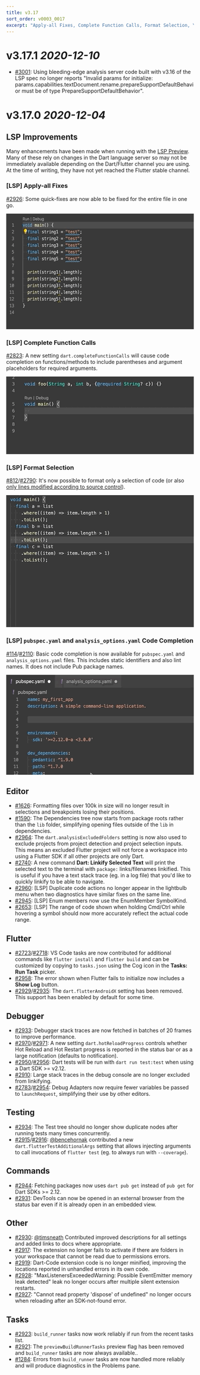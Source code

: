 ```yaml
---
title: v3.17
sort_order: v0003_0017
excerpt: "Apply-all Fixes, Complete Function Calls, Format Selection, YAML Code completion, ..."
---
```


# v3.17.1 *2020-12-10*

- [#3001](https://github.com/Dart-Code/Dart-Code/issues/3001): Using bleeding-edge analysis server code built with v3.16 of the LSP spec no longer reports "Invalid params for initialize: params.capabilities.textDocument.rename.prepareSupportDefaultBehavior must be of type PrepareSupportDefaultBehavior".

# v3.17.0 *2020-12-04*

## LSP Improvements

Many enhancements have been made when running with the [LSP Preview](/releases/v3-16/#language-server-protocol-preview). Many of these rely on changes in the Dart language server so may not be immediately available depending on the Dart/Flutter channel you are using. At the time of writing, they have not yet reached the Flutter stable channel.

### [LSP] Apply-all Fixes

[#2926](https://github.com/Dart-Code/Dart-Code/issues/2926): Some quick-fixes are now able to be fixed for the entire file in one go.

<img src="/images/release_notes/v3.17/apply_all.gif" width="570" height="310" />

### [LSP] Complete Function Calls

[#2823](https://github.com/Dart-Code/Dart-Code/issues/2823): A new setting `dart.completeFunctionCalls` will cause code completion on functions/methods to include parentheses and argument placeholders for required arguments.

<img src="/images/release_notes/v3.17/complete_function_calls.gif" width="504" height="208" />

### [LSP] Format Selection

[#812](https://github.com/Dart-Code/Dart-Code/issues/812)/[#2790](https://github.com/Dart-Code/Dart-Code/issues/2790): It's now possible to format only a selection of code (or also [only lines modified according to source control](https://github.com/Microsoft/vscode/issues/44075)).

<img src="/images/release_notes/v3.17/format_selection.gif" width="504" height="354" />

### [LSP] `pubspec.yaml` and `analysis_options.yaml` Code Completion

[#114](https://github.com/Dart-Code/Dart-Code/issues/114)/[#2110](https://github.com/Dart-Code/Dart-Code/issues/2110): Basic code completion is now available for `pubspec.yaml` and `analysis_options.yaml` files. This includes static identifiers and also lint names. It does not include Pub package names.

<img src="/images/release_notes/v3.17/yaml_completion.gif" width="536" height="268" />

## Editor

- [#1626](https://github.com/Dart-Code/Dart-Code/issues/1626): Formatting files over 100k in size will no longer result in selections and breakpoints losing their positions.
- [#1590](https://github.com/Dart-Code/Dart-Code/issues/1590): The Dependencies tree now starts from package roots rather than the `lib` folder, simplifying opening files outside of the `lib` in dependencies.
- [#2964](https://github.com/Dart-Code/Dart-Code/issues/2964): The `dart.analysisExcludedFolders` setting is now also used to exclude projects from project detection and project selection inputs. This means an excluded Flutter project will not force a workspace into using a Flutter SDK if all other projects are only Dart.
- [#2740](https://github.com/Dart-Code/Dart-Code/issues/2740): A new command **Dart: Linkify Selected Text** will print the selected text to the terminal with `package:` links/filenames linkified. This is useful if you have a text stack trace (eg. in a log file) that you'd like to quickly linkify to be able to navigate.
- [#2960](https://github.com/Dart-Code/Dart-Code/issues/2960): [LSP] Duplicate code actions no longer appear in the lightbulb menu when two diagnostics have similar fixes on the same line.
- [#2945](https://github.com/Dart-Code/Dart-Code/issues/2945): [LSP] Enum members now use the EnumMember SymbolKind.
- [#2653](https://github.com/Dart-Code/Dart-Code/issues/2653): [LSP] The range of code shown when holding Cmd/Ctrl while hovering a symbol should now more accurately reflect the actual code range.

## Flutter

- [#2723](https://github.com/Dart-Code/Dart-Code/issues/2723)/[#2718](https://github.com/Dart-Code/Dart-Code/issues/2718): VS Code tasks are now contributed for additional commands like `flutter install` and `flutter build` and can be customized by copying to `tasks.json` using the Cog icon in the **Tasks: Run Task** picker.
- [#2958](https://github.com/Dart-Code/Dart-Code/issues/2958): The error shown when Flutter fails to initialize now includes a **Show Log** button.
- [#2929](https://github.com/Dart-Code/Dart-Code/issues/2929)/[#2935](https://github.com/Dart-Code/Dart-Code/issues/2935): The `dart.flutterAndroidX` setting has been removed. This support has been enabled by default for some time.

## Debugger

- [#2933](https://github.com/Dart-Code/Dart-Code/issues/2933): Debugger stack traces are now fetched in batches of 20 frames to improve performance.
- [#2970](https://github.com/Dart-Code/Dart-Code/issues/2970)/[#2971](https://github.com/Dart-Code/Dart-Code/issues/2971): A new setting `dart.hotReloadProgress` controls whether Hot Reload and Hot Restart progress is reported in the status bar or as a large notification (defaults to notification).
- [#2950](https://github.com/Dart-Code/Dart-Code/issues/2950)/[#2956](https://github.com/Dart-Code/Dart-Code/issues/2956): Dart tests will be run with `dart run test:test` when using a Dart SDK >= v2.12.
- [#2910](https://github.com/Dart-Code/Dart-Code/issues/2910): Large stack traces in the debug console are no longer excluded from linkifying.
- [#2783](https://github.com/Dart-Code/Dart-Code/issues/2783)/[#2954](https://github.com/Dart-Code/Dart-Code/issues/2954): Debug Adapters now require fewer variables be passed to `launchRequest`, simplifying their use by other editors.

## Testing

- [#2934](https://github.com/Dart-Code/Dart-Code/issues/2934): The Test tree should no longer show duplicate nodes after running tests many times concurrently.
- [#2915](https://github.com/Dart-Code/Dart-Code/issues/2915)/[#2916](https://github.com/Dart-Code/Dart-Code/issues/2916): [@bencehornak](https://github.com/bencehornak) contributed a new `dart.flutterTestAdditionalArgs` setting that allows injecting arguments to call invocations of `flutter test` (eg. to always run with `--coverage`).

## Commands

- [#2944](https://github.com/Dart-Code/Dart-Code/issues/2944): Fetching packages now uses `dart pub get` instead of `pub get` for Dart SDKs >= 2.12.
- [#2931](https://github.com/Dart-Code/Dart-Code/issues/2931): DevTools can now be opened in an external browser from the status bar even if it is already open in an embedded view.

## Other

- [#2930](https://github.com/Dart-Code/Dart-Code/issues/2930): [@timsneath](https://github.com/timsneath) Contributed improved descriptions for all settings and added links to docs where appropriate.
- [#2917](https://github.com/Dart-Code/Dart-Code/issues/2917): The extension no longer fails to activate if there are folders in your workspace that cannot be read due to permissions errors.
- [#2919](https://github.com/Dart-Code/Dart-Code/issues/2919): Dart-Code extension code is no longer minified, improving the locations reported in unhandled errors in its own code.
- [#2928](https://github.com/Dart-Code/Dart-Code/issues/2928): "MaxListenersExceededWarning: Possible EventEmitter memory leak detected" leak no longer occurs after multiple silent extension restarts.
- [#2927](https://github.com/Dart-Code/Dart-Code/issues/2927): "Cannot read property 'dispose' of undefined" no longer occurs when reloading after an SDK-not-found error.

## Tasks

- [#2923](https://github.com/Dart-Code/Dart-Code/issues/2923): `build_runner` tasks now work reliably if run from the recent tasks list.
- [#2921](https://github.com/Dart-Code/Dart-Code/issues/2921): The `previewBuildRunnerTasks` preview flag has been removed and `build_runner` tasks are now always available..
- [#1284](https://github.com/Dart-Code/Dart-Code/issues/1284): Errors from `build_runner` tasks are now handled more reliably and will produce diagnostics in the Problems pane.
